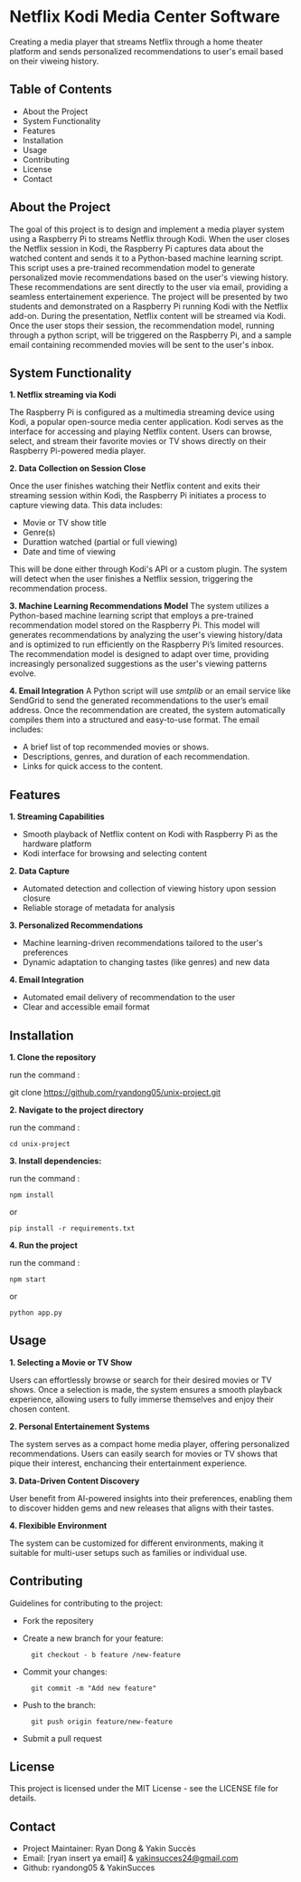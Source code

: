 # Netflix Kodi Media Center Software
Creating a media player that streams Netflix through a home theater platform and sends personalized recommendations to user's email based on their viweing history.

## Table of Contents
- About the Project
- System Functionality
- Features
- Installation
- Usage
- Contributing
- License
- Contact

## About the Project
The goal of this project is to design and implement a media player system using a Raspberry Pi to
streams Netflix through Kodi. When the user closes the Netflix session in Kodi, the
Raspberry Pi captures data about the watched content and sends it to a
Python-based machine learning script. This script uses a pre-trained
recommendation model to generate personalized movie recommendations based on
the user's viewing history. These recommendations are sent directly to the user via email, providing a seamless entertainement experience. The project will be presented by two students and demonstrated on a Raspberry Pi running Kodi with the Netflix add-on. During the presentation, Netflix content will be streamed via Kodi. Once the user stops their session, the recommendation model, running through a python script, will be triggered on the Raspberry Pi, and a sample email containing recommended movies will be sent to the user's inbox. 

## System Functionality 

**1. Netflix streaming via Kodi** 

The Raspberry Pi is configured as a multimedia streaming device using Kodi, a popular open-source media center application. Kodi serves as the interface for accessing and playing Netflix content. Users can browse, select, and stream their favorite movies or TV shows directly on their Raspberry Pi-powered media player.

**2. Data Collection on Session Close**

Once the user finishes watching their Netflix content and exits their streaming session within Kodi, the Raspberry Pi initiates a process to capture viewing data. This data includes:

* Movie or TV show title
* Genre(s)
* Durattion watched (partial or full viewing)
* Date and time of viewing

This will be done either through Kodi's API or a custom plugin. The system will detect when the user finishes a Netflix session, triggering the recommendation process.

**3. Machine Learning Recommendations Model**
The system utilizes a Python-based machine learning script that employs a pre-trained recommendation model stored on the
Raspberry Pi. This model will generates recommendations by analyzing the user's viewing history/data and
is optimized to run efficiently on the Raspberry Pi’s limited resources. The recommendation model is designed to adapt over time, providing increasingly personalized suggestions as the user's viewing patterns evolve.

**4. Email Integration**
A Python script will use *smtplib* or an email service like
SendGrid to send the generated recommendations to the user’s email address. Once the recommendation are created, the system automatically compiles them into a structured and easy-to-use format. The email includes:

* A brief list of top recommended movies or shows.
* Descriptions, genres, and duration  of each recommendation.
* Links for quick access to the content.

## Features
**1. Streaming Capabilities**
* Smooth playback of Netflix content on Kodi with Raspberry Pi as the hardware platform
* Kodi interface for browsing and selecting content

**2. Data Capture**
* Automated detection and collection of viewing history upon session closure
* Reliable storage of metadata for analysis

**3. Personalized Recommendations**
* Machine learning-driven recommendations tailored to the user's preferences
* Dynamic adaptation to changing tastes (like genres) and new data

**4. Email Integration**
* Automated email delivery of recommendation to the user
* Clear and accessible email format

## Installation

**1. Clone the repository**

run the command :

git clone https://github.com/ryandong05/unix-project.git

**2. Navigate to the project directory**

run the command :

    cd unix-project

**3. Install dependencies:**

run the command :

    npm install

or

    pip install -r requirements.txt

**4. Run the project**

run the command :

    npm start

or

    python app.py

## Usage

**1. Selecting a Movie or TV Show**  

 Users can effortlessly browse or search for their desired movies or TV shows. Once a selection is made, the system ensures a smooth playback experience, allowing users to fully immerse themselves and enjoy their chosen content.

**2. Personal Entertainement Systems**

The system serves as a compact home media player, offering personalized recommendations. Users can easily search for movies or TV shows that pique their interest, enchancing their entertainment experience.

**3. Data-Driven Content Discovery**

User benefit from AI-powered insights into their preferences, enabling them to discover hidden gems and new releases that aligns with their tastes.

**4. Flexibible Environment**

The system can be customized for different environments, making it suitable for multi-user setups such as families or individual use.

## Contributing
Guidelines for contributing to the project:

* Fork the repositery
* Create a new branch for your feature:

        git checkout - b feature /new-feature

* Commit your changes:

        git commit -m "Add new feature"

* Push to the branch:

        git push origin feature/new-feature

* Submit a pull request

## License 
This project is licensed under the MIT License - see the LICENSE file for details.

## Contact

* Project Maintainer: Ryan Dong & Yakin Succès
* Email: [ryan insert ya email] & yakinsucces24@gmail.com
* Github: ryandong05 & YakinSucces



